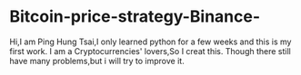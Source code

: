 # Bitcoin-price-strategy-Binance-
Hi,I am Ping Hung Tsai,I only learned python for a few weeks and this is my first work.
I am a Cryptocurrencies' lovers,So I creat this.
Though there still have many problems,but i will try to improve it.
